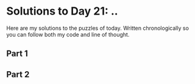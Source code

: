 # Solutions to Day 21: ..

Here are my solutions to the puzzles of today. Written chronologically so you can follow both my code and line of thought.

## Part 1



## Part 2

